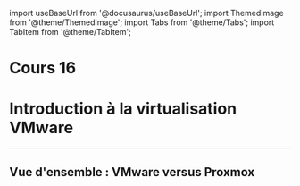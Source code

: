 import useBaseUrl from '@docusaurus/useBaseUrl';
import ThemedImage from '@theme/ThemedImage';
import Tabs from '@theme/Tabs';
import TabItem from '@theme/TabItem';

# Cours 16

# Introduction à la virtualisation VMware

* * *

## Vue d'ensemble : VMware versus Proxmox